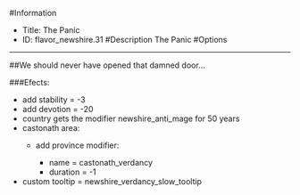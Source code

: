 #Information
 - Title: The Panic
 - ID: flavor_newshire.31
#Description
The Panic
#Options

___
##We should never have opened that damned door...

###Efects:<ul><li>add stability = -3</li><li>add devotion = -20</li><li>country gets the modifier newshire_anti_mage for 50 years</li><li>castonath area:</li><ul><li>add province modifier:</li><ul><li>name = castonath_verdancy</li><li>duration = -1</li></ul></ul><li>custom tooltip = newshire_verdancy_slow_tooltip</li></ul>

